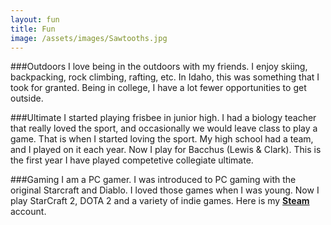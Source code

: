 ```yaml
---
layout: fun
title: Fun
image: /assets/images/Sawtooths.jpg
---
```


###Outdoors
I love being in the outdoors with my friends. I enjoy skiing, backpacking, rock climbing, rafting, etc. In Idaho, this was something that I took for granted. Being in college, I have a lot fewer opportunities to get outside.


###Ultimate
I started playing frisbee in junior high. I had a biology teacher that really loved the sport, and occasionally we would leave class to play a game. That is when I started loving the sport. My high school had a team, and I played on it each year. Now I play for Bacchus (Lewis & Clark). This is the first year I have played competetive collegiate ultimate.

###Gaming
I am a PC gamer. I was introduced to PC gaming with the original Starcraft and Diablo. I loved those games when I was young. Now I play StarCraft 2, DOTA 2 and a variety of indie games. Here is my [**Steam**](http://steamcommunity.com/id/Benw5858/games?tab=all) account.